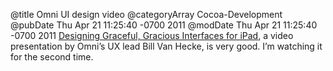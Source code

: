 @title Omni UI design video
@categoryArray Cocoa-Development
@pubDate Thu Apr 21 11:25:40 -0700 2011
@modDate Thu Apr 21 11:25:40 -0700 2011
<a href="http://www.omnigroup.com/blog/entry/designing_graceful_gracious_interfaces_for_ipad/">Designing Graceful, Gracious Interfaces for iPad</a>, a video presentation by Omni’s UX lead Bill Van Hecke, is very good. I’m watching it for the second time.
